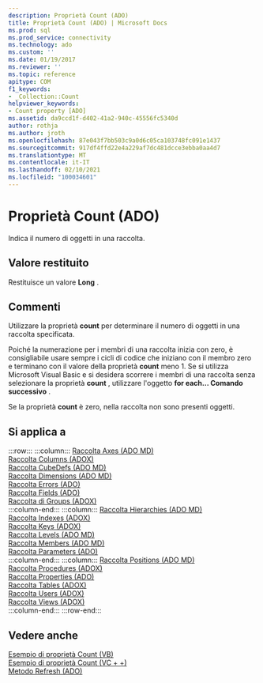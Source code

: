 ```yaml
---
description: Proprietà Count (ADO)
title: Proprietà Count (ADO) | Microsoft Docs
ms.prod: sql
ms.prod_service: connectivity
ms.technology: ado
ms.custom: ''
ms.date: 01/19/2017
ms.reviewer: ''
ms.topic: reference
apitype: COM
f1_keywords:
- _Collection::Count
helpviewer_keywords:
- Count property [ADO]
ms.assetid: da9ccd1f-d402-41a2-940c-45556fc5340d
author: rothja
ms.author: jroth
ms.openlocfilehash: 87e043f7bb503c9a0d6c05ca103748fc091e1437
ms.sourcegitcommit: 917df4ffd22e4a229af7dc481dcce3ebba0aa4d7
ms.translationtype: MT
ms.contentlocale: it-IT
ms.lasthandoff: 02/10/2021
ms.locfileid: "100034601"
---
```

# <a name="count-property-ado"></a>Proprietà Count (ADO)
Indica il numero di oggetti in una raccolta.  
  
## <a name="return-value"></a>Valore restituito  
 Restituisce un valore **Long** .  
  
## <a name="remarks"></a>Commenti  
 Utilizzare la proprietà **count** per determinare il numero di oggetti in una raccolta specificata.  
  
 Poiché la numerazione per i membri di una raccolta inizia con zero, è consigliabile usare sempre i cicli di codice che iniziano con il membro zero e terminano con il valore della proprietà **count** meno 1. Se si utilizza Microsoft Visual Basic e si desidera scorrere i membri di una raccolta senza selezionare la proprietà **count** , utilizzare l'oggetto **for each... Comando successivo** .  
  
 Se la proprietà **count** è zero, nella raccolta non sono presenti oggetti.  
  
## <a name="applies-to"></a>Si applica a  

:::row:::
    :::column:::
        [Raccolta Axes (ADO MD)](../ado-md-api/axes-collection-ado-md.md)  
        [Raccolta Columns (ADOX)](../adox-api/columns-collection-adox.md)  
        [Raccolta CubeDefs (ADO MD)](../ado-md-api/cubedefs-collection-ado-md.md)  
        [Raccolta Dimensions (ADO MD)](../ado-md-api/dimensions-collection-ado-md.md)  
        [Raccolta Errors (ADO)](./errors-collection-ado.md)  
        [Raccolta Fields (ADO)](./fields-collection-ado.md)  
        [Raccolta di Groups (ADOX)](../adox-api/groups-collection-adox.md)  
    :::column-end:::
    :::column:::
        [Raccolta Hierarchies (ADO MD)](../ado-md-api/hierarchies-collection-ado-md.md)  
        [Raccolta Indexes (ADOX)](../adox-api/indexes-collection-adox.md)  
        [Raccolta Keys (ADOX)](../adox-api/keys-collection-adox.md)  
        [Raccolta Levels (ADO MD)](../ado-md-api/levels-collection-ado-md.md)  
        [Raccolta Members (ADO MD)](../ado-md-api/members-collection-ado-md.md)  
        [Raccolta Parameters (ADO)](./parameters-collection-ado.md)  
    :::column-end:::
    :::column:::
        [Raccolta Positions (ADO MD)](../ado-md-api/positions-collection-ado-md.md)  
        [Raccolta Procedures (ADOX)](../adox-api/procedures-collection-adox.md)  
        [Raccolta Properties (ADO)](./properties-collection-ado.md)  
        [Raccolta Tables (ADOX)](../adox-api/tables-collection-adox.md)  
        [Raccolta Users (ADOX)](../adox-api/users-collection-adox.md)  
        [Raccolta Views (ADOX)](../adox-api/views-collection-adox.md)  
    :::column-end:::
:::row-end:::

## <a name="see-also"></a>Vedere anche  
 [Esempio di proprietà Count (VB)](./count-property-example-vb.md)   
 [Esempio di proprietà Count (VC + +)](./count-property-example-vc.md)   
 [Metodo Refresh (ADO)](./refresh-method-ado.md)